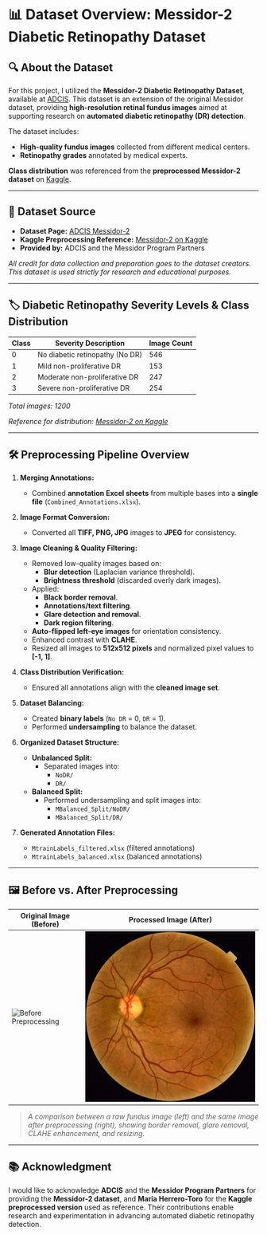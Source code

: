 # 📊 Dataset Overview: Messidor-2 Diabetic Retinopathy Dataset

## 🔍 About the Dataset

For this project, I utilized the **Messidor-2 Diabetic Retinopathy Dataset**, available at [ADCIS](https://www.adcis.net/en/third-party/messidor2/). This dataset is an extension of the original Messidor dataset, providing **high-resolution retinal fundus images** aimed at supporting research on **automated diabetic retinopathy (DR) detection**.

The dataset includes:
- **High-quality fundus images** collected from different medical centers.
- **Retinopathy grades** annotated by medical experts.

**Class distribution** was referenced from the **preprocessed Messidor-2 dataset** on [Kaggle](https://www.kaggle.com/datasets/mariaherrerot/messidor2preprocess).

---

## 📁 Dataset Source

- **Dataset Page:** [ADCIS Messidor-2](https://www.adcis.net/en/third-party/messidor2/)
- **Kaggle Preprocessing Reference:** [Messidor-2 on Kaggle](https://www.kaggle.com/datasets/mariaherrerot/messidor2preprocess)
- **Provided by:** ADCIS and the Messidor Program Partners

_All credit for data collection and preparation goes to the dataset creators. This dataset is used strictly for research and educational purposes._

---

## 🏷️ Diabetic Retinopathy Severity Levels & Class Distribution

| Class | Severity Description            | Image Count |
|-------|---------------------------------|-------------|
| 0     | No diabetic retinopathy (No DR) | 546         |
| 1     | Mild non-proliferative DR       | 153         |
| 2     | Moderate non-proliferative DR   | 247         |
| 3     | Severe non-proliferative DR     | 254         |

_Total images: 1200_

_Reference for distribution: [Messidor-2 on Kaggle](https://www.kaggle.com/datasets/mariaherrerot/messidor2preprocess)_

---

## 🛠️ Preprocessing Pipeline Overview

1. **Merging Annotations:**
   - Combined **annotation Excel sheets** from multiple bases into a **single file** (`Combined_Annotations.xlsx`).

2. **Image Format Conversion:**
   - Converted all **TIFF, PNG, JPG** images to **JPEG** for consistency.

3. **Image Cleaning & Quality Filtering:**
   - Removed low-quality images based on:
     - **Blur detection** (Laplacian variance threshold).
     - **Brightness threshold** (discarded overly dark images).
   - Applied:
     - **Black border removal**.
     - **Annotations/text filtering**.
     - **Glare detection and removal**.
     - **Dark region filtering**.
   - **Auto-flipped left-eye images** for orientation consistency.
   - Enhanced contrast with **CLAHE**.
   - Resized all images to **512x512 pixels** and normalized pixel values to **[-1, 1]**.

4. **Class Distribution Verification:**
   - Ensured all annotations align with the **cleaned image set**.

5. **Dataset Balancing:**
   - Created **binary labels** (`No DR` = 0, `DR` = 1).
   - Performed **undersampling** to balance the dataset.

6. **Organized Dataset Structure:**
   - **Unbalanced Split:**
     - Separated images into:
       - `NoDR/`
       - `DR/`
   - **Balanced Split:**
     - Performed undersampling and split images into:
       - `MBalanced_Split/NoDR/`
       - `MBalanced_Split/DR/`

7. **Generated Annotation Files:**
   - `MtrainLabels_filtered.xlsx` (filtered annotations)
   - `MtrainLabels_balanced.xlsx` (balanced annotations)

---

## 🖼️ Before vs. After Preprocessing

| Original Image (Before)                              | Processed Image (After)                         |
|------------------------------------------------------|-------------------------------------------------|
| ![Before Preprocessing](images/20060530_55837_0100_PP1.png)  | ![After Preprocessing](images/20060530_55837_0100_PP.jpeg) |

> _A comparison between a raw fundus image (left) and the same image after preprocessing (right), showing border removal, glare removal, CLAHE enhancement, and resizing._

---

## 📚 Acknowledgment

I would like to acknowledge **ADCIS** and the **Messidor Program Partners** for providing the **Messidor-2 dataset**, and **Maria Herrero-Toro** for the **Kaggle preprocessed version** used as reference. Their contributions enable research and experimentation in advancing automated diabetic retinopathy detection.

